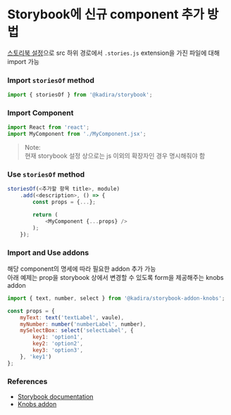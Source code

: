 # Storybook에 신규 component 추가 방법

[스토리북 설정](https://github.com/yongdamsh/enertalk-future-card/blob/split_DailyColumnChart/.storybook/config.js)으로 src 하위 경로에서 `.stories.js` extension을 가진 파일에 대해 import 가능

### Import `storiesOf` method
```js
import { storiesOf } from '@kadira/storybook';
```

### Import Component
```js
import React from 'react';
import MyComponent from './MyComponent.jsx';
```

> Note:  
> 현재 storybook 설정 상으로는 js 이외의 확장자인 경우 명시해줘야 함

### Use `storiesOf` method
```js
storiesOf(<추가할 항목 title>, module)
    .add(<description>, () => {
        const props = {...};

        return (
            <MyComponent {...props} />
        );
    });
```

### Import and Use addons
해당 component의 명세에 따라 필요한 addon 추가 가능  
아래 예제는 prop을 storybook 상에서 변경할 수 있도록 form을 제공해주는 knobs addon
```js
import { text, number, select } from '@kadira/storybook-addon-knobs';

const props = {
    myText: text('textLabel', vaule),
    myNumber: number('numberLabel', number),
    mySelectBox: select('selectLabel', {
        key1: 'option1',
        key2: 'option2',
        key3: 'option3',
    }, 'key1')
};
```

### References
* [Storybook documentation](https://getstorybook.io/docs)
* [Knobs addon](https://github.com/kadirahq/storybook-addon-knobs)
